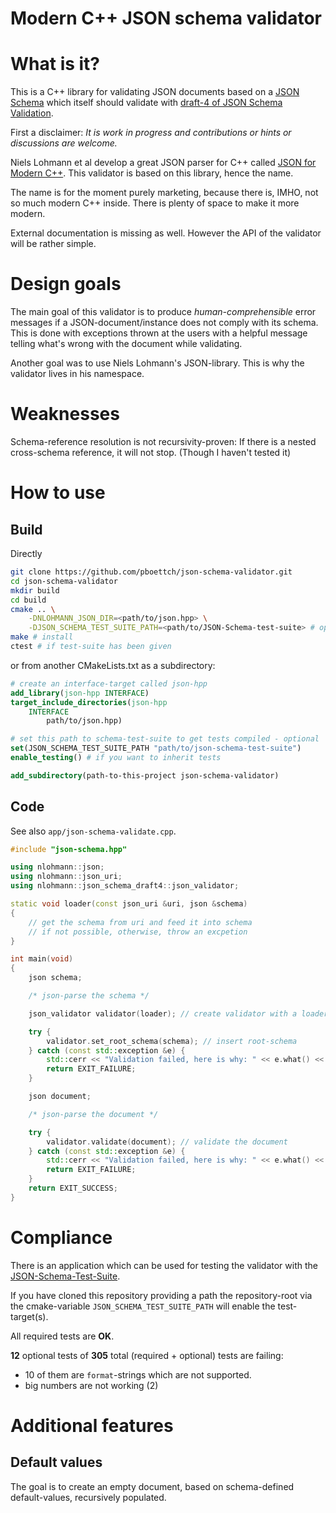 # Modern C++ JSON schema validator

# What is it?

This is a C++ library for validating JSON documents based on a
[JSON Schema](http://json-schema.org/) which itself should validate with
[draft-4 of JSON Schema Validation](http://json-schema.org/schema).

First a disclaimer: *It is work in progress and
contributions or hints or discussions are welcome.*

Niels Lohmann et al develop a great JSON parser for C++ called [JSON for Modern
C++](https://github.com/nlohmann/json). This validator is based on this
library, hence the name.

The name is for the moment purely marketing, because there is, IMHO, not so much
modern C++ inside. There is plenty of space to make it more modern.

External documentation is missing as well. However the API of the validator
will be rather simple.

# Design goals

The main goal of this validator is to produce *human-comprehensible* error
messages if a JSON-document/instance does not comply with its schema. This is
done with exceptions thrown at the users with a helpful message telling what's
wrong with the document while validating.

Another goal was to use Niels Lohmann's JSON-library. This is why the validator
lives in his namespace.

# Weaknesses

Schema-reference resolution is not recursivity-proven: If there is a nested
cross-schema reference, it will not stop.  (Though I haven't tested it)

# How to use

## Build

Directly

```Bash
git clone https://github.com/pboettch/json-schema-validator.git
cd json-schema-validator
mkdir build
cd build
cmake .. \
    -DNLOHMANN_JSON_DIR=<path/to/json.hpp> \
    -DJSON_SCHEMA_TEST_SUITE_PATH=<path/to/JSON-Schema-test-suite> # optional
make # install
ctest # if test-suite has been given
```
or from another CMakeLists.txt as a subdirectory:

```CMake
# create an interface-target called json-hpp
add_library(json-hpp INTERFACE)
target_include_directories(json-hpp
    INTERFACE
        path/to/json.hpp)

# set this path to schema-test-suite to get tests compiled - optional
set(JSON_SCHEMA_TEST_SUITE_PATH "path/to/json-schema-test-suite")
enable_testing() # if you want to inherit tests

add_subdirectory(path-to-this-project json-schema-validator)
```

## Code

See also `app/json-schema-validate.cpp`.

```C++
#include "json-schema.hpp"

using nlohmann::json;
using nlohmann::json_uri;
using nlohmann::json_schema_draft4::json_validator;

static void loader(const json_uri &uri, json &schema)
{
    // get the schema from uri and feed it into schema
    // if not possible, otherwise, throw an excpetion
}

int main(void)
{
    json schema;

    /* json-parse the schema */

    json_validator validator(loader); // create validator with a loader-callback

    try {
        validator.set_root_schema(schema); // insert root-schema
    } catch (const std::exception &e) {
        std::cerr << "Validation failed, here is why: " << e.what() << "\n";
        return EXIT_FAILURE;
    }

    json document;

    /* json-parse the document */

    try {
        validator.validate(document); // validate the document
    } catch (const std::exception &e) {
        std::cerr << "Validation failed, here is why: " << e.what() << "\n";
        return EXIT_FAILURE;
    }
    return EXIT_SUCCESS;
}
```

# Compliance

There is an application which can be used for testing the validator with the
[JSON-Schema-Test-Suite](https://github.com/json-schema-org/JSON-Schema-Test-Suite).

If you have cloned this repository providing a path the repository-root via the
cmake-variable `JSON_SCHEMA_TEST_SUITE_PATH` will enable the test-target(s).

All required tests are **OK**.

**12** optional tests of **305** total (required + optional) tests are failing:

- 10 of them are `format`-strings which are not supported.
- big numbers are not working (2)

# Additional features

## Default values

The goal is to create an empty document, based on schema-defined
default-values, recursively populated.

